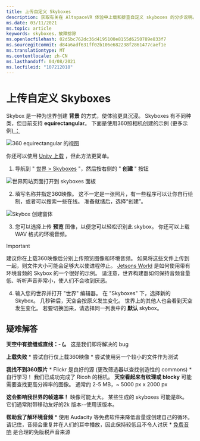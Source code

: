 ```yaml
---
title: 上传自定义 Skyboxes
description: 获取有关在 AltspaceVR 体验中上载和排查自定义 skyboxes 的分步说明。
ms.date: 03/11/2021
ms.topic: article
keywords: skyboxes，故障排除
ms.openlocfilehash: 02d5bc762dc36d4195100e8155d6250789e833f7
ms.sourcegitcommit: d84a6adf631ff02b106e682238f2861477caef1e
ms.translationtype: MT
ms.contentlocale: zh-CN
ms.lasthandoff: 04/08/2021
ms.locfileid: "107212018"
---
```

# <a name="uploading-custom-skyboxes"></a>上传自定义 Skyboxes

Skybox 是一种为世界创建 **背景** 的方式，使体验更具沉浸。 Skyboxes 有不同种类，但目前支持 **equirectangular**。 下面是使用360照相机创建的示例 (更多示例[) ：](http://moments.mankindforward.com/) 

![360 equirectangular 的视图](images/custom-skyboxes-img-01.jpeg)

你还可以使用 [Unity 上载](world-building-toolkit-getting-started.md) ，但此方法更简单。

1. 导航到 " [世界 > Skyboxes](https://account.altvr.com/skyboxes) "，然后按右侧的 " **创建** " 按钮

![世界网站页面打开到 skyboxes 面板](images/custom-skyboxes-img-02.png)

2. 填写名称并指定360映像。 这不一定是一张照片，有一些程序可以让你自行绘制，或者可以搜索一些在线。 准备就绪后，选择“创建”。 

![Skybox 创建窗体](images/custom-skyboxes-img-03.png)

3. 您可以选择上传 **预览** 图像，以便您可以轻松识别此 skybox。 你还可以上载 WAV 格式的环境音频。 

> [!IMPORTANT]
> 建议你在上载360映像后分别上传预览图像和环境音频。 如果将这些文件上传到一起，则文件大小可能会足够大以使进程停止。 [Jetsons World](https://account.altvr.com/worlds/1004174988393054363/spaces/1084431533181240311) 是如何使用带有环境音频的 Skybox 的一个很好的示例。 请注意，世界构建器如何保持音频音量低、听听声音非常小，使人们不会收到厌恶。 

4. 输入您的世界并打开 "世界" 编辑器。 在 "Skyboxes" 下，选择新的 Skybox。 几秒钟后，天空会按原义发生变化。 世界上的其他人也会看到天空发生变化。 若要切换回来，请选择同一列表中的 **默认** skybox。 

## <a name="troubleshooting"></a>疑难解答

**天空中有接缝或直线：- (。** 这是我们即将解决的 bug

**上载失败**
    * 尝试自行仅上载360映像
    * 尝试使用另一个较小的文件作为测试

**我找不到360照片**
    * Flickr 是良好的源 (更改筛选器以查找创造性的 commons) 
    * 自行学习！ 我们已成功完成了 Ricoh 的相机。 
**天空看起来有纹理或 blocky** 可能需要查找更高分辨率的图像。 通常约 2-5 MB，~ 5000 px x 2000 px

**这会影响我世界的帧速率！**
映像可能太大。 某些生成的 skyboxes 可能是8k。 它们通常附带移动友好的2k 版本--使用该版本。

**帮助我了解环境音频**
    * 使用 Audacity 等免费软件来降低音量或创建自己的循环。 请记住，音频会重复并在人们的耳中播放，因此保持较低且不令人讨厌
    * [免费音响](https://freesound.org/) 是合理的免版税声音来源
